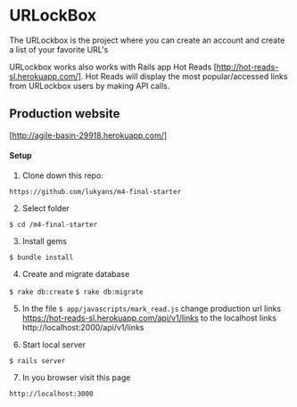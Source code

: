 # URLockBox

The URLockbox is the project where you can create an account and create a list of your favorite URL's

URLockbox works also works with Rails app Hot Reads [http://hot-reads-sl.herokuapp.com/]. Hot Reads will display the most popular/accessed links from URLockbox users by making API calls.

## Production website

[http://agile-basin-29918.herokuapp.com/]

#### Setup

1. Clone down this repo:

`https://github.com/lukyans/m4-final-starter`

2. Select folder

`$ cd /m4-final-starter`

3. Install gems

`$ bundle install`

4. Create and migrate database

`$ rake db:create`
`$ rake db:migrate`

5. In the file `$ app/javascripts/mark_read.js` change production url links https://hot-reads-sl.herokuapp.com/api/v1/links to the localhost links http://localhost:2000/api/v1/links

6. Start local server

`$ rails server`

7. In you browser visit this page

`http://localhost:3000`
